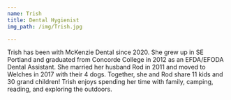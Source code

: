 ```yaml
---
name: Trish
title: Dental Hygienist
img_path: /img/Trish.jpg

---
```

<p>Trish has been with McKenzie Dental since 2020.  She grew up in SE Portland and graduated from Concorde College in 2012 as an EFDA/EFODA Dental Assistant.  She married her husband Rod in 2011 and moved to Welches in 2017 with their 4 dogs.  Together, she and Rod share 11 kids and 30 grand children!  Trish enjoys spending her time with family, camping, reading, and exploring the outdoors.&nbsp;</p>
